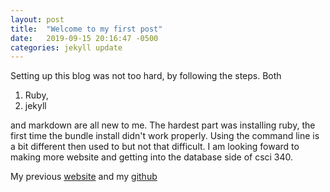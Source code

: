 ```yaml
---
layout: post
title:  "Welcome to my first post"
date:   2019-09-15 20:16:47 -0500
categories: jekyll update
---
```

Setting up this blog was not too hard, by following the steps.
Both
1. Ruby,
2. jekyll

and markdown are all new to me. The hardest part was installing ruby, the first time the bundle install
didn't work properly. Using the command line is a bit different then used to but not that difficult.
 I am looking foward to making more website and getting into the database side of csci 340.

My previous [website](https://zacharyanelson.github.io/Csci340/labs/lab2/)
and my [github](https://github.com/ZacharyANelson)
